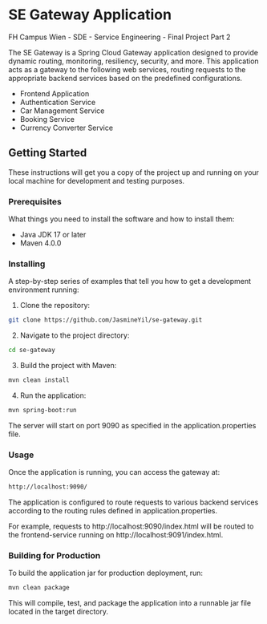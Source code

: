 # SE Gateway Application
FH Campus Wien - SDE - Service Engineering - Final Project Part 2

The SE Gateway is a Spring Cloud Gateway application designed to provide dynamic routing, monitoring, resiliency, 
security, and more. This application acts as a gateway to the following web services, 
routing requests to the appropriate backend services based on the predefined configurations.

- Frontend Application
- Authentication Service
- Car Management Service
- Booking Service
- Currency Converter Service

## Getting Started

These instructions will get you a copy of the project up and running on your local machine for development and testing purposes.

### Prerequisites

What things you need to install the software and how to install them:

- Java JDK 17 or later
- Maven 4.0.0

### Installing

A step-by-step series of examples that tell you how to get a development environment running:

1. Clone the repository:
```bash
git clone https://github.com/JasmineYil/se-gateway.git
```
2. Navigate to the project directory:
```bash
cd se-gateway
```
3. Build the project with Maven:
```bash
mvn clean install
```
4. Run the application:
```bash
mvn spring-boot:run
```
The server will start on port 9090 as specified in the application.properties file.

### Usage
Once the application is running, you can access the gateway at:
```bash
http://localhost:9090/
```
The application is configured to route requests to various backend services according to the routing rules defined in application.properties.

For example, requests to http://localhost:9090/index.html will be routed to the frontend-service running on http://localhost:9091/index.html.

### Building for Production
To build the application jar for production deployment, run:
```bash
mvn clean package
```
This will compile, test, and package the application into a runnable jar file located in the target directory.



